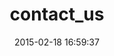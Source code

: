 ---
layout: post
title:  "contact_us"
repo:   "jdutil/contact_us"
date:   2015-02-18 16:59:37
gemurl: https://github.com/jdutil/contact_us
---